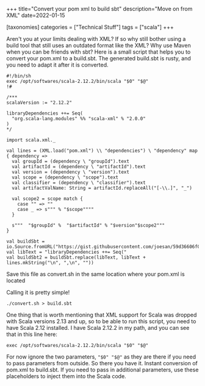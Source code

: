 +++
title="Convert your pom xml to build sbt"
description="Move on from XML"
date=2022-01-15

[taxonomies]
categories = ["Technical Stuff"]
tags = ["scala"]
+++

Aren't you at your limits dealing with XML? If so why still bother using a build tool that still uses an outdated format like the XML? 
Why use Maven when you can be friends with sbt? Here is a small script that helps you to convert your pom.xml to a build.sbt. The 
generated build.sbt is rusty, and you need to adapt it after it is converted.

```
#!/bin/sh
exec /opt/softwares/scala-2.12.2/bin/scala "$0" "$@"
!#

/***
scalaVersion := "2.12.2"

libraryDependencies ++= Seq(
  "org.scala-lang.modules" %% "scala-xml" % "2.0.0"
)
*/

import scala.xml._

val lines = (XML.load("pom.xml") \\ "dependencies") \ "dependency" map { dependency =>
  val groupId = (dependency \ "groupId").text
  val artifactId = (dependency \ "artifactId").text
  val version = (dependency \ "version").text
  val scope = (dependency \ "scope").text
  val classifier = (dependency \ "classifier").text
  val artifactValName: String = artifactId.replaceAll("[-\\.]", "_")

  val scope2 = scope match {
    case "" => ""
    case _ => s""" % "$scope""""
  }

  s"""  "$groupId" %  "$artifactId" % "$version"$scope2"""
}

val buildSbt = io.Source.fromURL("https://gist.githubusercontent.com/joesan/59d36606f0529af148000d54202eb370/raw/f854aa443686051637068667401d1e9a412ad192/build.sbt").mkString
val libText = "libraryDependencies ++= Seq("
val buildSbt2 = buildSbt.replace(libText, libText + lines.mkString("\n", ",\n", ""))
```

Save this file as convert.sh in the same location where your pom.xml is located

Calling it is pretty simple!

```shell
./convert.sh > build.sbt
```

One thing that is worth mentioning that XML support for Scala was dropped with Scala versions 2.13 and up, so to be able to
run this script, you need to have Scala 2.12 installed. I have Scala 2.12.2 in my path, and you can see that in this line here:

```shell
exec /opt/softwares/scala-2.12.2/bin/scala "$0" "$@"
```

For now ignore the two parameters, ```"$0" "$@"``` as they are there if you need to pass parameters from outside. So there you
have it. Instant conversion of pom.xml to build.sbt. If you need to pass in additional parameters, use these placeholders to
inject them into the Scala code.